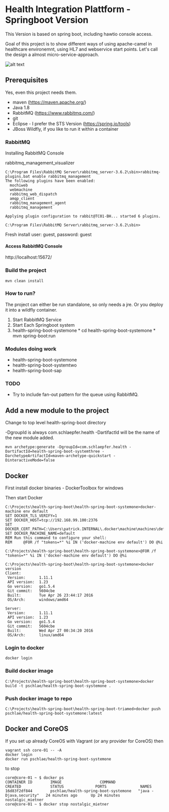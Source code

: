 # Health Integration Plattform - Springboot Version

This Version is based on spring boot, including hawtio console access.

Goal of this project is to show different ways of using apache-camel in healthcare environemnt, using HL7 and
webservice start points. Let's call the design a almost micro-service-approach.

![alt text](https://github.com/patrickschlaepfer/health-spring-boot/blob/master/spring-boot-rabbitmq.png "Top level design")


## Prerequisites

Yes, even this project needs them.

* maven (https://maven.apache.org/)
* Java 1.8
* RabbitMQ (https://www.rabbitmq.com/)
* git
* Eclipse - I prefer the STS Version (https://spring.io/tools)
* JBoss Wildfly, if you like to run it within a container

### RabbitMQ

Installing RabbitMQ Console

rabbitmq_management_visualizer

```
C:\Program Files\RabbitMQ Server\rabbitmq_server-3.6.2\sbin>rabbitmq-plugins.bat enable rabbitmq_management
The following plugins have been enabled:
  mochiweb
  webmachine
  rabbitmq_web_dispatch
  amqp_client
  rabbitmq_management_agent
  rabbitmq_management

Applying plugin configuration to rabbit@TC01-BH... started 6 plugins.

C:\Program Files\RabbitMQ Server\rabbitmq_server-3.6.2\sbin>
```

Fresh install user: guest, password: guest

#### Access RabbitMQ Console

http://localhost:15672/

### Build the project

```
mvn clean install
```

### How to run?

The project can either be run standalone, so only needs a jre. Or you deploy it into a wildfly container.

1. Start RabbitMQ Service
2. Start Each Springboot system
  1. health-spring-boot-systemone
    * cd health-spring-boot-systemone
    * mvn spring-boot:run
    
### Modules doing work

* health-spring-boot-systemone
* health-spring-boot-systemtwo
* health-spring-boot-sap


### TODO

* Try to include fan-out pattern for the queue using RabbitMQ.


## Add a new module to the project

Change to top level health-spring-boot directory

-DgroupId is always com.schlaepfer.health -DartifactId will be the name of the new module added.

```
mvn archetype:generate -DgroupId=com.schlaepfer.health -DartifactId=health-spring-boot-systemthree -DarchetypeArtifactId=maven-archetype-quickstart -DinteractiveMode=false
```

## Docker

First install docker binaries - DockerToolbox for windows

Then start Docker

```
C:\Projects\health-spring-boot\health-spring-boot-systemone>docker-machine env default
SET DOCKER_TLS_VERIFY=1
SET DOCKER_HOST=tcp://192.168.99.100:2376
SET DOCKER_CERT_PATH=C:\Users\patrick.INTERNAL\.docker\machine\machines\default
SET DOCKER_MACHINE_NAME=default
REM Run this command to configure your shell:
REM     @FOR /f "tokens=*" %i IN ('docker-machine env default') DO @%i

C:\Projects\health-spring-boot\health-spring-boot-systemone>@FOR /f "tokens=*" %i IN ('docker-machine env default') DO @%i

C:\Projects\health-spring-boot\health-spring-boot-systemone>docker version
Client:
 Version:      1.11.1
 API version:  1.23
 Go version:   go1.5.4
 Git commit:   5604cbe
 Built:        Tue Apr 26 23:44:17 2016
 OS/Arch:      windows/amd64

Server:
 Version:      1.11.1
 API version:  1.23
 Go version:   go1.5.4
 Git commit:   5604cbe
 Built:        Wed Apr 27 00:34:20 2016
 OS/Arch:      linux/amd64
```

### Login to docker

```
docker login
```

### Build docker image

```
C:\Projects\health-spring-boot\health-spring-boot-systemone>docker build -t pschlae/health-spring-boot-systemone .
```

### Push docker image to repo

```
C:\Projects\health-spring-boot\health-spring-boot-triamed>docker push pschlae/health-spring-boot-systemone:latest
```

## Docker and CoreOS

If you set up already CoreOS with Vagrant (or any provider for CoreOS) then

```
vagrant ssh core-01 -- -A
docker login
docker run pschlae/health-spring-boot-systemone
```

to stop

```
core@core-01 ~ $ docker ps
CONTAINER ID        IMAGE                 COMMAND                  CREATED             STATUS              PORTS               NAMES
16d83f2df844        pschlae/health-spring-boot-systemone   "java -Djava.security"   24 minutes ago      Up 24 minutes                           nostalgic_mietner
core@core-01 ~ $ docker stop nostalgic_mietner
```



